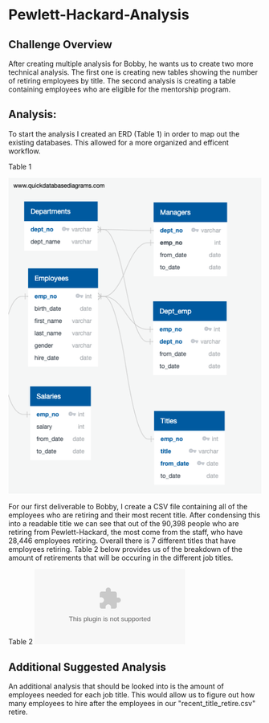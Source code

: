 # Pewlett-Hackard-Analysis
## Challenge Overview
After creating multiple analysis for Bobby, he wants us to create two more technical analysis. The first one is creating new tables showing the number of retiring employees by title. The second analysis is creating a table containing employees who are eligible for the mentorship program.

## Analysis:
To start the analysis I created an ERD (Table 1) in order to map out the existing databases. This allowed for a more organized and efficent workflow.

Table 1

![](EmployeeDB.png)

For our first deliverable to Bobby, I create a CSV file containing all of the employees who are retiring and their most recent title. After condensing this into a readable title we can see that out of the 90,398 people who are retiring from Pewlett-Hackard, the most come from the staff, who have 28,446 employees retiring. Overall there is 7 different titles that have employees retiring. Table 2 below provides us of the breakdown of the amount of retirements that will be occuring in the different job titles. 

Table 2
![](Data/titles.csv)

## Additional Suggested Analysis
An additional analysis that should be looked into is the amount of employees needed for each job title. This would allow us to figure out how many employees to hire after the employees in our "recent_title_retire.csv" retire. 

